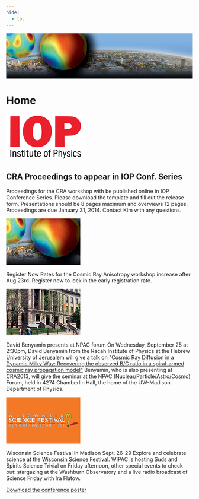 ```yaml
---
hide:
  - toc
---
```


![CRA 2013](cra2013-header.jpg)

# Home


![ ](cra-iop-logo.png)

## CRA Proceedings to appear in IOP Conf. Series
Proceedings for the CRA workshop with be published online in IOP Conference Series. Please download the template and fill out the release form. Presentations should be 8 pages maximum and overviews 12 pages. Proceedings are due January 31, 2014. Contact Kim with any questions.


![ ](CRA_reg.png)

Register Now
Rates for the Cosmic Ray Anisotropy workshop increase after Aug 23rd. Register now to lock in the early registration rate.


![ ](NPAC.png)

David Benyamin presents at NPAC forum
On Wednesday, September 25 at 2:30pm, David Benyamin from the Racah Institute of Physics at the Hebrew University of Jerusalem will give a talk on ["Cosmic Ray Diffusion in a Dynamic Milky Way: Recovering the observed B/C ratio in a spiral-armed cosmic ray propagation model"](http://www.physics.wisc.edu/twap/view.php?id=3040&name=NPAC) Benyamin, who is also presenting at CRA2013, will give the seminar at the NPAC (Nuclear/Particle/Astro/Cosmo) Forum, held in 4274 Chamberlin Hall, the home of the UW-Madison Department of Physics.


![ ](WiSciFest.png)

Wisconsin Science Festival in Madison Sept. 26-29
Explore and celebrate science at the [Wisconsin Science Festival](http://www.wisconsinsciencefest.org/). WIPAC is hosting Suds and Spirits Science Trivial on Friday afternoon, other special events to check out: stargazing at the Washburn Observatory and a live radio broadcast of Science Friday with Ira Flatow.

[Download the conference poster](cra2013-poster.pdf)

